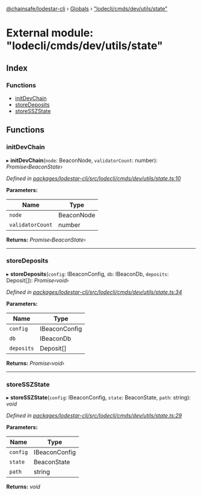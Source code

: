 [@chainsafe/lodestar-cli](../README.md) › [Globals](../globals.md) › ["lodecli/cmds/dev/utils/state"](_lodecli_cmds_dev_utils_state_.md)

# External module: "lodecli/cmds/dev/utils/state"

## Index

### Functions

* [initDevChain](_lodecli_cmds_dev_utils_state_.md#initdevchain)
* [storeDeposits](_lodecli_cmds_dev_utils_state_.md#storedeposits)
* [storeSSZState](_lodecli_cmds_dev_utils_state_.md#storesszstate)

## Functions

###  initDevChain

▸ **initDevChain**(`node`: BeaconNode, `validatorCount`: number): *Promise‹BeaconState›*

*Defined in [packages/lodestar-cli/src/lodecli/cmds/dev/utils/state.ts:10](https://github.com/ChainSafe/lodestar/blob/08fb27fc7/packages/lodestar-cli/src/lodecli/cmds/dev/utils/state.ts#L10)*

**Parameters:**

Name | Type |
------ | ------ |
`node` | BeaconNode |
`validatorCount` | number |

**Returns:** *Promise‹BeaconState›*

___

###  storeDeposits

▸ **storeDeposits**(`config`: IBeaconConfig, `db`: IBeaconDb, `deposits`: Deposit[]): *Promise‹void›*

*Defined in [packages/lodestar-cli/src/lodecli/cmds/dev/utils/state.ts:34](https://github.com/ChainSafe/lodestar/blob/08fb27fc7/packages/lodestar-cli/src/lodecli/cmds/dev/utils/state.ts#L34)*

**Parameters:**

Name | Type |
------ | ------ |
`config` | IBeaconConfig |
`db` | IBeaconDb |
`deposits` | Deposit[] |

**Returns:** *Promise‹void›*

___

###  storeSSZState

▸ **storeSSZState**(`config`: IBeaconConfig, `state`: BeaconState, `path`: string): *void*

*Defined in [packages/lodestar-cli/src/lodecli/cmds/dev/utils/state.ts:29](https://github.com/ChainSafe/lodestar/blob/08fb27fc7/packages/lodestar-cli/src/lodecli/cmds/dev/utils/state.ts#L29)*

**Parameters:**

Name | Type |
------ | ------ |
`config` | IBeaconConfig |
`state` | BeaconState |
`path` | string |

**Returns:** *void*
